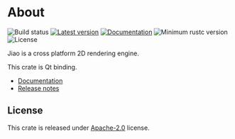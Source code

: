 
# About
![Build status](https://github.com/RustVis/jiao/actions/workflows/rust.yml/badge.svg)
[![Latest version](https://img.shields.io/crates/v/jiao-qt.svg)](https://crates.io/crates/jiao-qt)
[![Documentation](https://docs.rs/jiao-qt/badge.svg)](https://docs.rs/jiao-qt)
![Minimum rustc version](https://img.shields.io/badge/rustc-1.56+-yellow.svg)
![License](https://img.shields.io/crates/l/jiao-qt.svg)

Jiao is a cross platform 2D rendering engine.

This crate is Qt binding.

- [Documentation](https://docs.rs/jiao-qt)
- [Release notes](https://github.com/RustVis/jiao/releases)

## License
This crate is released under [Apache-2.0](LICENSE) license.
